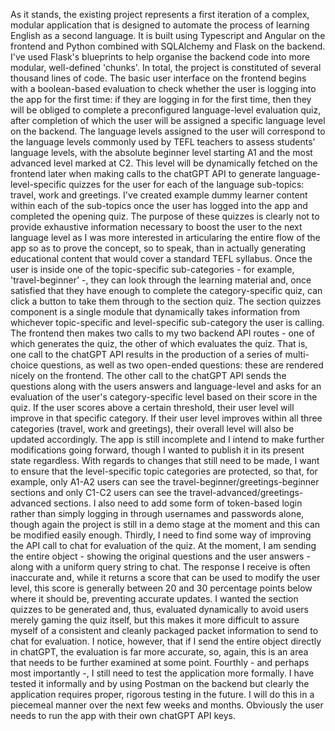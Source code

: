 As it stands, the existing project represents a first iteration of a complex, modular application that is designed to automate the process of learning 
English as a second language. It is built using Typescript and Angular on the frontend and Python combined with SQLAlchemy and Flask on the backend. 
I've used Flask's blueprints to help organise the backend code into more modular, well-defined 'chunks'. In total, the project is constituted of several
thousand lines of code. The basic user interface on the frontend begins with a boolean-based evaluation to check whether the user is logging into
the app for the first time: if they are logging in for the first time, then they will be obliged to complete a preconfigured language-level evaluation
quiz, after completion of which the user will be assigned a specific language level on the backend. The language levels assigned to the user will 
correspond to the language levels commonly used by TEFL teachers to assess students' language levels, with the absolute beginner level starting A1 
and the most advanced level marked at C2. This level will be dynamically fetched on the frontend later when making calls to the chatGPT API to 
generate language-level-specific quizzes for the user for each of the language sub-topics: travel, work and greetings. I've created example dummy
learner content within each of the sub-topics once the user has logged into the app and completed the opening quiz. The purpose of these quizzes is 
clearly not to provide exhaustive information necessary to boost the user to the next language level as I was more interested in articularing the 
entire flow of the app so as to prove the concept, so to speak, than in actually generating educational content that would cover a standard TEFL 
syllabus. Once the user is inside one of the topic-specific sub-categories - for example, 'travel-beginner' -, they can look through the learning
material and, once satisfied that they have enough to complete the category-specific quiz, can click a button to take them through to the section
quiz. The section quizzes component is a single module that dynamically takes information from whichever topic-specific and level-specific 
sub-category the user is calling. The frontend then makes two calls to my two backend API routes - one of which generates the quiz, the other of
which evaluates the quiz. That is, one call to the chatGPT API results in the production of a series of multi-choice questions, as well as two open-ended
questions: these are rendered nicely on the frontend. The other call to the chatGPT API sends the questions along with the users answers and language-level
and asks for an evaluation of the user's category-specific level based on their score in the quiz. If the user scores above a certain threshold, 
their user level will improve in that specific category. If their user level improves within all three categories (travel, work and greetings), 
their overall level will also be updated accordingly. 
The app is still incomplete and I intend to make further modifications going forward, though I wanted to publish it in its present state regardless.
With regards to changes that still need to be made, I want to ensure that the level-specific topic categories are protected, so that, for example,
only A1-A2 users can see the travel-beginner/greetings-beginner sections and only C1-C2 users can see the travel-advanced/greetings-advanced sections.
I also need to add some form of token-based login rather than simply logging in through usernames and passwords alone, though again the project is 
still in a demo stage at the moment and this can be modified easily enough. Thirdly, I need to find some way of 
improving the API call to chat for evaluation of the quiz. At the moment, I am sending the entire object - showing the original questions and the user answers - 
along with a uniform query string to chat. The response I receive is often inaccurate and, while it returns a score that can be used to modify the user
level, this score is generally between 20 and 30 percentage points below where it should be, preventing accurate updates. I wanted the section quizzes
to be generated and, thus, evaluated dynamically to avoid users merely gaming the quiz itself, but this makes it more difficult to assure myself
of a consistent and cleanly packaged packet information to send to chat for evaluation. I notice, however, that if I send the entire object 
directly in chatGPT, the evaluation is far more accurate, so, again, this is an area that needs to be further examined at some point. Fourthly - 
and perhaps most importantly -, I still need to test the application more formally. I have tested it informally and by using Postman on the backend
but clearly the application requires proper, rigorous testing in the future. I will do this in a piecemeal manner over the next few weeks and months.
Obviously the user needs to run the app with their own chatGPT API keys. 
